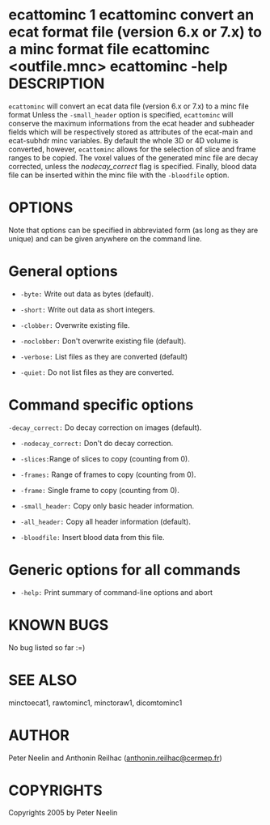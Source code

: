 ecattominc
1
ecattominc
convert an ecat format file (version 6.x or 7.x) to a minc format file
ecattominc
<options>
<infile>
<outfile.mnc>
ecattominc
-help
DESCRIPTION
===========

`ecattominc` will convert an ecat data file (version 6.x or 7.x) to a minc file format Unless the `-small_header` option is specified, `ecattominc` will conserve the maximum informations from the ecat header and subheader fields which will be respectively stored as attributes of the ecat-main and ecat-subhdr minc variables. By default the whole 3D or 4D volume is converted, however, `ecattominc` allows for the selection of slice and frame ranges to be copied. The voxel values of the generated minc file are decay corrected, unless the *nodecay\_correct* flag is specified. Finally, blood data file can be inserted within the minc file with the `-bloodfile` option.

OPTIONS
=======

Note that options can be specified in abbreviated form (as long as they are unique) and can be given anywhere on the command line.

General options
===============

-   `-byte:` Write out data as bytes (default).

-   `-short:` Write out data as short integers.

-   `-clobber:` Overwrite existing file.

-   `-noclobber:` Don't overwrite existing file (default).

-   `-verbose:` List files as they are converted (default)

-   `-quiet:` Do not list files as they are converted.

Command specific options
========================

`-decay_correct:` Do decay correction on images (default).

-   `-nodecay_correct:` Don't do decay correction.

-   `-slices:`Range of slices to copy (counting from 0).

-   `-frames:` Range of frames to copy (counting from 0).

-   `-frame:` Single frame to copy (counting from 0).

-   `-small_header:` Copy only basic header information.

-   `-all_header:` Copy all header information (default).

-   `-bloodfile:` Insert blood data from this file.

Generic options for all commands
================================

-   `-help:` Print summary of command-line options and abort

KNOWN BUGS
==========

No bug listed so far :=)

SEE ALSO
========

minctoecat1, rawtominc1, minctoraw1, dicomtominc1

AUTHOR
======

Peter Neelin and Anthonin Reilhac (anthonin.reilhac@cermep.fr)

COPYRIGHTS
==========

Copyrights 2005 by Peter Neelin

